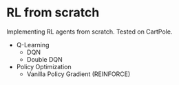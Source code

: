 # RL from scratch
Implementing RL agents from scratch. Tested on CartPole. 
- Q-Learning
    - DQN
    - Double DQN
- Policy Optimization
    - Vanilla Policy Gradient (REINFORCE)